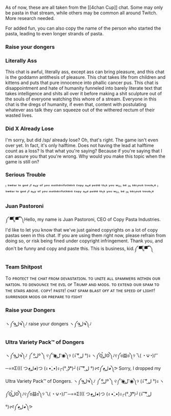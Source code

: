 As of now, these are all taken from the [[4chan Cup]] chat. Some may only be pasta in that stream, while others may be common all around Twitch. More research needed.

For added fun, you can also copy the name of the person who started the pasta, leading to even longer strands of pasta.

### Raise your dongers

### Literally Ass
This chat is awful, literally ass, except ass can bring pleasure, and this chat is the goddamn antithesis of pleasure. This chat takes life from children and kittens and puts that pure innocence into phallic cancer pus. This chat is disappointment and hate of humanity funneled into barely literate text that takes intelligence and shits all over it before making a shit sculpture out of the souls of everyone watching this whore of a stream. Everyone in this chat is the dregs of humanity, if even that, content with postulating whatever ass talk they can squeeze out of the withered rectum of their wasted lives.

### Did X Already Lose
I'm sorry, but did /sp/ already lose? Oh, that's right. The game isn't even over yet. In fact, it's only halftime. Does not having the lead at halftime count as a loss? Is that what you're saying? Because if you're saying that I can assure you that you're wrong. Why would you make this topic when the game is still on?

### Serious Trouble
ᶦ ˢʷᵉᵃʳ ᵗᵒ ᵍᵒᵈ ᶦᶠ ᵃᶰʸ ᵒᶠ ʸᵒᵘ ᵐᵒᵗʰᵉʳʳᶠᵘᶜᵏᵉʳˢ ᶜᵒᵖʸ ᵃᶰᵈ ᵖᵃˢᵗᵉ ᵗʰᶦˢ ʸᵒᵘ ʷᶦᶫᶫ ᵇᵉ ᶦᶰ ˢᵉʳᶦᵒᵘˢ ᵗʳᵒᵘᵇᶫᵉ ᶦ ˢʷᵉᵃʳ ᵗᵒ ᵍᵒᵈ ᶦᶠ ᵃᶰʸ ᵒᶠ ʸᵒᵘ ᵐᵒᵗʰᵉʳʳᶠᵘᶜᵏᵉʳˢ ᶜᵒᵖʸ ᵃᶰᵈ ᵖᵃˢᵗᵉ ᵗʰᶦˢ ʸᵒᵘ ʷᶦᶫᶫ ᵇᵉ ᶦᶰ ˢᵉʳᶦᵒᵘˢ ᵗʳᵒᵘᵇᶫᵉ

### Juan Pastoroni
༼ ▀̿Ĺ̯▀̿ ̿ ༽Hello, my name is Juan Pastoroni, CEO of Copy Pasta Industries. I'd like to let you know that we've just gained copyrights on a lot of copy pastas seen in this chat. If you are using them right now, please refrain from doing so, or risk being fined under copyright infringement. Thank you, and don't be funny and copy and paste this. This is business, kid.༼ ▀̿Ĺ̯▀̿ ̿ ༽

### Team Shitpost
Tᴏ ᴘʀᴏᴛᴇᴄᴛ ᴛʜᴇ ᴄʜᴀᴛ ғʀᴏᴍ ᴅᴇᴠᴀsᴛᴀᴛɪᴏɴ. ᴛᴏ ᴜɴɪᴛᴇ ᴀʟʟ sᴘᴀᴍᴍᴇʀs ᴡɪᴛʜɪɴ ᴏᴜʀ ɴᴀᴛɪᴏɴ. ᴛᴏ ᴅᴇɴᴏᴜɴᴄᴇ ᴛʜᴇ ᴇᴠɪʟ ᴏғ Tʀᴜᴍᴘ ᴀɴᴅ ᴍᴏᴅs. ᴛᴏ ᴇxᴛᴇɴᴅ ᴏᴜʀ sᴘᴀᴍ ᴛᴏ ᴛʜᴇ sᴛᴀʀs ᴀʙᴏᴠᴇ. ᴄᴏᴘʏ! ᴘᴀsᴛᴇ! ᴄʜᴀᴛ sᴘᴀᴍ ʙʟᴀsᴛ ᴏғғ ᴀᴛ ᴛʜᴇ sᴘᴇᴇᴅ ᴏғ ʟɪɢʜᴛ! sᴜʀʀᴇɴᴅᴇʀ ᴍᴏᴅs ᴏʀ ᴘʀᴇᴘᴀʀᴇ ᴛᴏ ғɪɢʜᴛ

### Raise your Dongers
ヽ༼ຈل͜ຈ༽ﾉ raise your dongers ヽ༼ຈل͜ຈ༽ﾉ

### Ultra Variety Pack™ of Dongers
ヽ༼ຈل͜ຈ༽ﾉ ༼ ºل͟º ༽ ୧༼ ͡◉ل͜ ͡◉༽୨ (ง ͠° ل͜ °)ง ヽ༼ʘ̚ل͜ʘ̚༽ﾉ୧༼ಠ益ಠ༽୨乁( ◔ ౪◔)ㄏ─=≡Σ((( つ◕ل͜◕)つ (ง •̀_•́)ง┌(° ͜ʖ͡°)┘(ง ͠ ͠° ل͜ °)งᕙ༼◕ل͜◕༽ᕗ Sorry, I dropped my Ultra Variety Pack™ of Dongers. ヽ༼ຈل͜ຈ༽ﾉ ༼ ºل͟º ༽ ୧༼ ͡◉ل͜ ͡◉༽୨ (ง ͠° ل͜ °)ง ヽ༼ʘ̚ل͜ʘ̚༽ﾉ୧༼ಠ益ಠ༽୨乁( ◔ ౪◔)ㄏ─=≡Σ((( つ◕ل͜◕)つ (ง •̀_•́)ง┌(° ͜ʖ͡°)┘(ง ͠ ͠° ل͜ °)งᕙ༼◕ل͜◕༽ᕗ